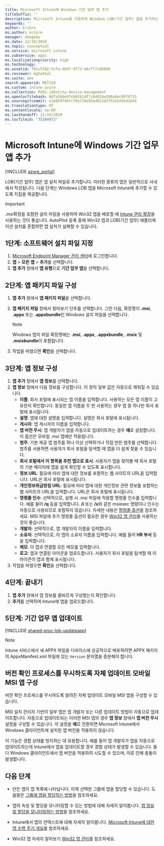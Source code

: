 ```yaml
---
title: Microsoft Intune에 Windows 기간 업무 앱 추가
titleSuffix: ''
description: Microsoft Intune을 사용하여 Windows LOB(기간 업무) 앱을 추가하는 방법을 알아봅니다.
keywords: ''
author: Erikre
ms.author: erikre
manager: dougeby
ms.date: 12/19/2019
ms.topic: conceptual
ms.service: microsoft-intune
ms.subservice: apps
ms.localizationpriority: high
ms.technology: ''
ms.assetid: f81c5f82-5cfa-4b97-9f73-d6cf77c06896
ms.reviewer: mghadial
ms.suite: ems
search.appverid: MET150
ms.custom: intune-azure
ms.collection: M365-identity-device-management
ms.openlocfilehash: 0d7a166e97cb9161df7c6d024e200adec0974715
ms.sourcegitcommit: e166b9746fcf0e710e93ad012d2f52e2d3ed2644
ms.translationtype: HT
ms.contentlocale: ko-KR
ms.lasthandoff: 12/19/2019
ms.locfileid: "75204972"
---
```

# <a name="add-a-windows-line-of-business-app-to-microsoft-intune"></a>Microsoft Intune에 Windows 기간 업무 앱 추가

[!INCLUDE [azure_portal](../includes/azure_portal.md)]

LOB(기간 업무) 앱은 앱 설치 파일로 추가합니다. 이러한 종류의 앱은 일반적으로 사내에서 작성됩니다. 다음 단계는 Windows LOB 앱을 Microsoft Intune에 추가할 수 있도록 지침을 제공합니다.

> [!IMPORTANT]
> *.msi*확장을 포함한 설치 파일을 사용하여 Win32 앱을 배포할 때 [Intune 관리 확장](../apps/intune-management-extension.md)을 사용하는 것이 좋습니다. AutoPilot 등록 중에 Win32 앱과 LOB(기간 업무) 애플리케이션 설치를 혼합하면 앱 설치가 실패할 수 있습니다.  

## <a name="step-1-specify-the-software-setup-file"></a>1단계: 소프트웨어 설치 파일 지정

1. [Microsoft Endpoint Manager 관리 센터](https://go.microsoft.com/fwlink/?linkid=2109431)에 로그인합니다.
2. **앱** > **모든 앱** > **추가**를 선택합니다.
3. **앱 추가** 창에서 **앱 유형**으로 **기간 업무 앱**을 선택합니다.

## <a name="step-2-configure-the-app-package-file"></a>2단계: 앱 패키지 파일 구성

1. **앱 추가** 창에서 **앱 패키지 파일**을 선택합니다.
2. **앱 패키지 파일** 창에서 찾아보기 단추를 선택합니다. 그런 다음, 확장명이 **.msi**, **.appx** 또는 **.appxbundle**인 Windows 설치 파일을 선택합니다.

    > [!NOTE]
    > Windows 앱의 파일 확장명에는 **.msi**, **.appx**, **.appxbundle**, **.msix** 및 **.msixbundle**이 포함됩니다.  

1. 작업을 마쳤으면 **확인**을 선택합니다.


## <a name="step-3-configure-app-information"></a>3단계: 앱 정보 구성

1. **앱 추가** 창에서 **앱 정보**를 선택합니다.
2. **앱 정보** 창에서 다음 정보를 구성합니다. 이 창의 일부 값은 자동으로 채워질 수 있습니다.
    - **이름**: 회사 포털에 표시되는 앱 이름을 입력합니다. 사용하는 모든 앱 이름이 고유한지 확인합니다. 동일한 앱 이름을 두 번 사용하는 경우 앱 중 하나만 회사 포털에 표시됩니다.
    - **설명**: 앱에 대한 설명을 입력합니다. 설명은 회사 포털에 표시됩니다.
    - **게시자**: 앱 게시자의 이름을 입력합니다.
    - **앱 버전 무시**: 앱 개발자가 앱을 자동으로 업데이트하는 경우 **예**로 설정합니다. 이 옵션은 모바일 .msi 앱에만 적용됩니다.
    - **범주**: 기본 제공 앱 범주를 하나 이상 선택하거나 직접 만든 범주를 선택합니다. 범주를 사용하면 사용자가 회사 포털을 탐색할 때 앱을 더 쉽게 찾을 수 있습니다.
    - **회사 포털에서 이 항목을 추천 앱으로 표시**: 사용자가 앱을 찾아볼 때 회사 포털의 기본 페이지에 앱을 쉽게 확인할 수 있도록 표시합니다.
    - **정보 URL**: 필요에 따라 앱에 대한 정보를 포함하는 웹 사이트의 URL을 입력합니다. URL은 회사 포털에 표시됩니다.
    - **개인정보취급방침 URL**: 필요에 따라 앱에 대한 개인정보 관련 정보를 포함하는 웹 사이트의 URL을 입력합니다. URL은 회사 포털에 표시됩니다.
    - **명령줄 인수**: 선택적으로, 실행 시 .msi 파일에 적용할 명령줄 인수를 입력합니다.  예를 들어 **/q** 등을 입력합니다. **/i** 또는 **/x**와 같은 msiexec 명령이나 인수는 자동으로 사용되므로 포함하지 않습니다. 자세한 내용은 [명령줄 옵션](https://docs.microsoft.com/windows/desktop/Msi/command-line-options)을 참조하세요. MSI 파일에 추가 명령줄 옵션이 필요한 경우 [Win32 앱 관리](app-management.md)를 사용하는 것이 좋습니다.
    - **개발자**: 선택적으로, 앱 개발자의 이름을 입력합니다.
    - **소유자**: 선택적으로, 이 앱의 소유자 이름을 입력합니다. 예를 들어 **HR 부서** 등을 입력합니다.
    - **메모**: 이 앱과 연결할 모든 메모를 입력합니다.
    - **로고**: 앱과 연결된 아이콘을 업로드합니다. 사용자가 회사 포털을 탐색할 때 이 아이콘이 앱과 함께 표시됩니다.
3. 작업을 마쳤으면 **확인**을 선택합니다.

## <a name="step-4-finish-up"></a>4단계: 끝내기

1. **앱 추가** 창에서 앱 정보를 올바르게 구성했는지 확인합니다.
2. **추가**를 선택하여 Intune에 앱을 업로드합니다.

## <a name="step-5-update-a-line-of-business-app"></a>5단계: 기간 업무 앱 업데이트

[!INCLUDE [shared-proc-lob-updateapp](../includes/shared-proc-lob-updateapp.md)]

   > [!NOTE]
   > Intune 서비스에서 새 APPX 파일을 디바이스에 성공적으로 배포하려면 APPX 패키지의 AppxManifest.xml 파일에 있는 `Version` 문자열을 증분해야 합니다.

## <a name="configure-a-self-updating-mobile-msi-app-to-ignore-the-version-check-process"></a>버전 확인 프로세스를 무시하도록 자체 업데이트 모바일 MSI 앱 구성

버전 확인 프로세스를 무시하도록 알려진 자체 업데이트 모바일 MSI 앱을 구성할 수 있습니다.

MSI 설치 관리자 기반의 일부 앱은 앱 개발자 또는 다른 업데이트 방법이 자동으로 업데이트합니다. 자동으로 업데이트되는 이러한 MSI 앱의 경우 **앱 정보** 창에서 **앱 버전 무시** 설정을 구성할 수 있습니다. 이 설정을 **예**로 전환하면 Microsoft Intune에서 Windows 클라이언트에 설치된 앱 버전을 적용하지 않습니다.

이 기능은 경합 상태를 방지하는 데 유용합니다. 예를 들어 앱 개발자가 앱을 자동으로 업데이트하는데 Intune에서 앱을 업데이트할 경우 경합 상태가 발생할 수 있습니다. 둘 다 Windows 클라이언트에서 앱 버전을 적용하려 시도할 수 있으며, 이로 인해 충돌이 발생합니다.

## <a name="next-steps"></a>다음 단계

- 만든 앱이 앱 목록에 나타납니다. 이제 선택한 그룹에 앱을 할당할 수 있습니다. 도움말은 [그룹에 앱을 할당하는 방법](apps-deploy.md)을 참조하세요.

- 앱의 속성 및 할당을 모니터링할 수 있는 방법에 대해 자세히 알아봅니다. [앱 정보 및 할당을 모니터링하는 방법](apps-monitor.md)을 참조하세요.

- Intune에서 앱의 컨텍스트에 대해 자세히 알아봅니다. [Microsoft Intune에 대한 앱 수명 주기 개요](app-lifecycle.md)를 참조하세요.

- Win32 앱 자세히 알아보기 [Win32 앱 관리](~/apps/apps-win32-app-management.md)를 참조하세요.
